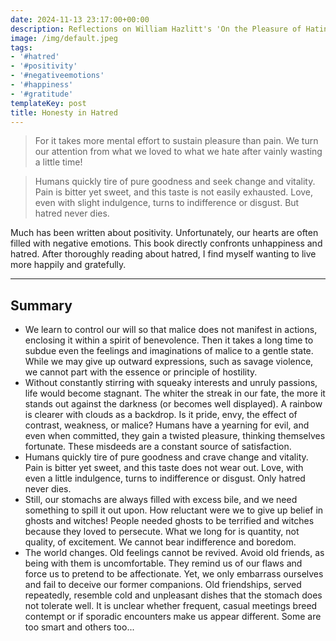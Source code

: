 ```yaml
---
date: 2024-11-13 23:17:00+00:00
description: Reflections on William Hazlitt's 'On the Pleasure of Hating'
image: /img/default.jpeg
tags:
- '#hatred'
- '#positivity'
- '#negativeemotions'
- '#happiness'
- '#gratitude'
templateKey: post
title: Honesty in Hatred
---
```


> For it takes more mental effort to sustain pleasure than pain. We turn our attention from what we loved to what we hate after vainly wasting a little time!

> Humans quickly tire of pure goodness and seek change and vitality. Pain is bitter yet sweet, and this taste is not easily exhausted. Love, even with slight indulgence, turns to indifference or disgust. But hatred never dies.

Much has been written about positivity. Unfortunately, our hearts are often filled with negative emotions. This book directly confronts unhappiness and hatred. After thoroughly reading about hatred, I find myself wanting to live more happily and gratefully.

---

## Summary
- We learn to control our will so that malice does not manifest in actions, enclosing it within a spirit of benevolence. Then it takes a long time to subdue even the feelings and imaginations of malice to a gentle state. While we may give up outward expressions, such as savage violence, we cannot part with the essence or principle of hostility.
- Without constantly stirring with squeaky interests and unruly passions, life would become stagnant. The whiter the streak in our fate, the more it stands out against the darkness (or becomes well displayed). A rainbow is clearer with clouds as a backdrop. Is it pride, envy, the effect of contrast, weakness, or malice? Humans have a yearning for evil, and even when committed, they gain a twisted pleasure, thinking themselves fortunate. These misdeeds are a constant source of satisfaction.
- Humans quickly tire of pure goodness and crave change and vitality. Pain is bitter yet sweet, and this taste does not wear out. Love, with even a little indulgence, turns to indifference or disgust. Only hatred never dies.
- Still, our stomachs are always filled with excess bile, and we need something to spill it out upon. How reluctant were we to give up belief in ghosts and witches! People needed ghosts to be terrified and witches because they loved to persecute. What we long for is quantity, not quality, of excitement. We cannot bear indifference and boredom.
- The world changes. Old feelings cannot be revived. Avoid old friends, as being with them is uncomfortable. They remind us of our flaws and force us to pretend to be affectionate. Yet, we only embarrass ourselves and fail to deceive our former companions. Old friendships, served repeatedly, resemble cold and unpleasant dishes that the stomach does not tolerate well. It is unclear whether frequent, casual meetings breed contempt or if sporadic encounters make us appear different. Some are too smart and others too...